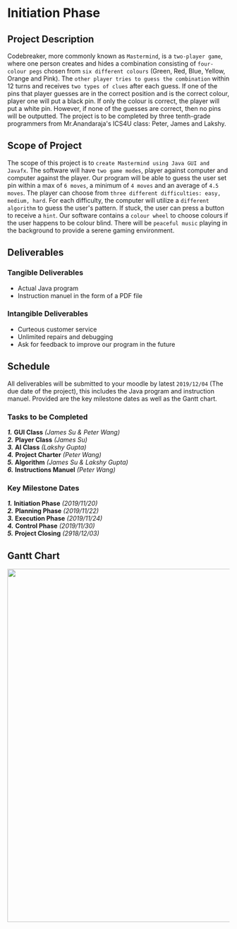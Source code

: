 # Initiation Phase

## Project Description
Codebreaker, more commonly known as `Mastermind`, is a `two-player game`, where one person creates and hides a combination consisting of `four-colour pegs` chosen from `six different colours` (Green, Red, Blue, Yellow, Orange and Pink). The `other player tries to guess the combination` within 12 turns and receives `two types of clues` after each guess. If one of the pins that player guesses are in the correct position and is the correct colour, player one will put a black pin. If only the colour is correct, the player will put a white pin. However, if none of the guesses are correct, then no pins will be outputted. The project is to be completed by three tenth-grade programmers from Mr.Anandaraja's ICS4U class: Peter, James and Lakshy. 

## Scope of Project
The scope of this project is to `create Mastermind using Java GUI and Javafx`. The software will have `two game modes`, player against computer and computer against the player. Our program will be able to guess the user set pin within a max of `6 moves`, a minimum of `4 moves` and an average of `4.5 moves`. The player can choose from `three different difficulties: easy, medium, hard`. For each difficulty, the computer will utilize a `different algorithm` to guess the user's pattern. If stuck, the user can press a button to receive a `hint`. Our software contains a `colour wheel` to choose colours if the user happens to be colour blind. There will be `peaceful music` playing in the background to provide a serene gaming environment. 

## Deliverables
### Tangible Deliverables
- Actual Java program
- Instruction manuel in the form of a PDF file

### Intangible Deliverables
- Curteous customer service
- Unlimited repairs and debugging
- Ask for feedback to improve our program in the future

## Schedule
All deliverables will be submitted to your moodle by latest `2019/12/04` (The due date of the project), this includes the Java program and instruction manuel. 
Provided are the key milestone dates as well as the Gantt chart. 

### Tasks to be Completed 
***1.*** **GUI Class** *(James Su & Peter Wang)* <br/>
***2.*** **Player Class** *(James Su)* <br/>
***3.*** **AI Class** *(Lakshy Gupta)* <br/>
***4.*** **Project Charter** *(Peter Wang)* <br/>
***5.*** **Algorithm** *(James Su & Lakshy Gupta)* <br/>
***6.*** **Instructions Manuel** *(Peter Wang)* 

### Key Milestone Dates
***1.*** **Initiation Phase** *(2019/11/20)* <br/>
***2.*** **Planning Phase** *(2019/11/22)* <br/>
***3.*** **Execution Phase** *(2019/11/24)* <br/>
***4.*** **Control Phase** *(2019/11/30)* <br/>
***5.*** **Project Closing** *(2918/12/03)*

## Gantt Chart 
<img src="https://files.catbox.moe/mt720m.png" width="800">